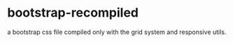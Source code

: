 # bootstrap-recompiled
a bootstrap css file compiled only with the grid system and responsive utils.

